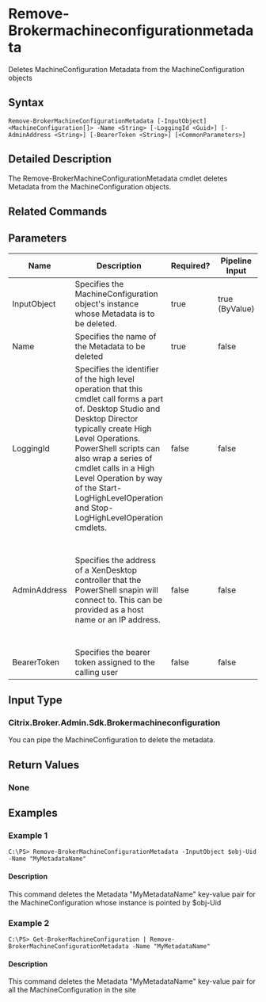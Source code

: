 ﻿
# Remove-Brokermachineconfigurationmetadata
Deletes MachineConfiguration Metadata from the MachineConfiguration objects
## Syntax
```
Remove-BrokerMachineConfigurationMetadata [-InputObject] <MachineConfiguration[]> -Name <String> [-LoggingId <Guid>] [-AdminAddress <String>] [-BearerToken <String>] [<CommonParameters>]
```
## Detailed Description
The Remove-BrokerMachineConfigurationMetadata cmdlet deletes Metadata from the MachineConfiguration objects.


## Related Commands

## Parameters
| Name   | Description | Required? | Pipeline Input | Default Value |
| --- | --- | --- | --- | --- |
| InputObject | Specifies the MachineConfiguration object's instance whose Metadata is to be deleted. | true | true (ByValue) |  |
| Name | Specifies the name of the Metadata to be deleted | true | false |  |
| LoggingId | Specifies the identifier of the high level operation that this cmdlet call forms a part of. Desktop Studio and Desktop Director typically create High Level Operations. PowerShell scripts can also wrap a series of cmdlet calls in a High Level Operation by way of the Start-LogHighLevelOperation and Stop-LogHighLevelOperation cmdlets. | false | false |  |
| AdminAddress | Specifies the address of a XenDesktop controller that the PowerShell snapin will connect to. This can be provided as a host name or an IP address. | false | false | Localhost. Once a value is provided by any cmdlet, this value will become the default. |
| BearerToken | Specifies the bearer token assigned to the calling user | false | false |  |

## Input Type

### Citrix.Broker.Admin.Sdk.Brokermachineconfiguration
You can pipe the MachineConfiguration to delete the metadata.
## Return Values

### None

## Examples

### Example 1
```
C:\PS> Remove-BrokerMachineConfigurationMetadata -InputObject $obj-Uid -Name "MyMetadataName"
```
#### Description
This command deletes the Metadata "MyMetadataName" key-value pair for the MachineConfiguration whose instance is pointed by \$obj-Uid
### Example 2
```
C:\PS> Get-BrokerMachineConfiguration | Remove-BrokerMachineConfigurationMetadata -Name "MyMetadataName"
```
#### Description
This command deletes the Metadata "MyMetadataName" key-value pair for all the MachineConfiguration in the site

